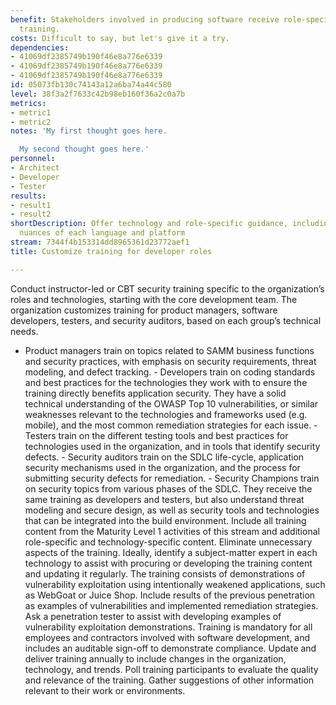 ```yaml
---
benefit: Stakeholders involved in producing software receive role-specific security
  training.
costs: Difficult to say, but let's give it a try.
dependencies:
- 41069df2385749b190f46e8a776e6339
- 41069df2385749b190f46e8a776e6339
- 41069df2385749b190f46e8a776e6339
id: 05073fb130c74143a12a6ba74a44c580
level: 38f3a2f7633c42b98eb160f36a2c0a7b
metrics:
- metric1
- metric2
notes: 'My first thought goes here.

  My second thought goes here.'
personnel:
- Architect
- Developer
- Tester
results:
- result1
- result2
shortDescription: Offer technology and role-specific guidance, including security
  nuances of each language and platform
stream: 7344f4b153314dd8965361d23772aef1
title: Customize training for developer roles

---
```

Conduct instructor-led or CBT security training specific to the organization’s roles and technologies, starting with the core development team. The organization customizes training for product managers, software developers, testers, and security auditors, based on each group’s technical needs.
- Product managers train on topics related to SAMM business functions and security practices, with emphasis on security requirements, threat modeling, and defect tracking. - Developers train on coding standards and best practices for the technologies they work with to ensure the training directly benefits application security. They have a solid technical understanding of the OWASP Top 10 vulnerabilities, or similar weaknesses relevant to the technologies and frameworks used (e.g. mobile), and the most common remediation strategies for each issue. - Testers train on the different testing tools and best practices for technologies used in the organization, and in tools that identify security defects. - Security auditors train on the SDLC life-cycle, application security mechanisms used in the organization, and the process for submitting security defects for remediation. - Security Champions train on security topics from various phases of the SDLC. They receive the same training as developers and testers, but also understand threat modeling and secure design, as well as security tools and technologies that can be integrated into the build environment.
Include all training content from the Maturity Level 1 activities of this stream and additional role-specific and technology-specific content. Eliminate unnecessary aspects of the training.
Ideally, identify a subject-matter expert in each technology to assist with procuring or developing the training content and updating it regularly. The training consists of demonstrations of vulnerability exploitation using intentionally weakened applications, such as WebGoat or Juice Shop. Include results of the previous penetration as examples of vulnerabilities and implemented remediation strategies. Ask a penetration tester to assist with developing examples of vulnerability exploitation demonstrations.
Training is mandatory for all employees and contractors involved with software development, and includes an auditable sign-off to demonstrate compliance. Update and deliver training annually to include changes in the organization, technology, and trends. Poll training participants to evaluate the quality and relevance of the training. Gather suggestions of other information relevant to their work or environments.